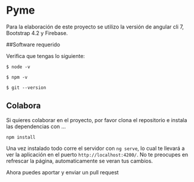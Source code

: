 # Pyme

Para la elaboración de este proyecto se utilizo la versión de angular cli 7, Bootstrap 4.2 y Firebase.

##Software requerido

Verifica que tengas lo siguiente:

`$ node -v`

`$ npm -v`

`$ git --version`


## Colabora

Si quieres colaborar en el proyecto, por favor clona el repositorio e instala las dependencias con ...

`npm install`

Una vez instalado todo corre el servidor con `ng serve`, lo cual te llevará a ver la aplicación en el puerto `http://localhost:4200/`. No te preocupes en refrescar la página, automaticamente se veran tus cambios.

Ahora puedes aportar y enviar un pull request
